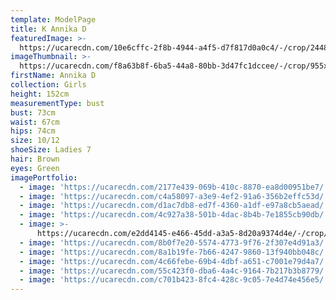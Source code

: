 ```yaml
---
template: ModelPage
title: K Annika D
featuredImage: >-
  https://ucarecdn.com/10e6cffc-2f8b-4944-a4f5-d7f817d0a0c4/-/crop/2448x1318/0,135/-/preview/
imageThumbnail: >-
  https://ucarecdn.com/f8a63b8f-6ba5-44a8-80bb-3d47fc1dccee/-/crop/955x1408/235,0/-/preview/
firstName: Annika D
collection: Girls
height: 152cm
measurementType: bust
bust: 73cm
waist: 67cm
hips: 74cm
size: 10/12
shoeSize: Ladies 7
hair: Brown
eyes: Green
imagePortfolio:
  - image: 'https://ucarecdn.com/2177e439-069b-410c-8870-ea8d00951be7/'
  - image: 'https://ucarecdn.com/c4a58097-a3e9-4ef2-91a6-356b2effc53d/'
  - image: 'https://ucarecdn.com/d1ac7db8-ed7f-4360-a1df-e97a8cb5aead/'
  - image: 'https://ucarecdn.com/4c927a38-501b-4dac-8b4b-7e1855cb90db/'
  - image: >-
      https://ucarecdn.com/e2dd4145-e466-45dd-a3a5-8d20a9374d4e/-/crop/1633x1437/0,676/-/preview/
  - image: 'https://ucarecdn.com/8b0f7e20-5574-4773-9f76-2f307e4d91a3/'
  - image: 'https://ucarecdn.com/8a1b19fe-7b66-4247-9860-13f940bb048c/'
  - image: 'https://ucarecdn.com/4c66febe-69b4-4dbf-a651-c7001e79d4a7/'
  - image: 'https://ucarecdn.com/55c423f0-dba6-4a4c-9164-7b217b3b8779/'
  - image: 'https://ucarecdn.com/c701b423-8fc4-428c-9c05-7e4d74e456e5/'
---
```


